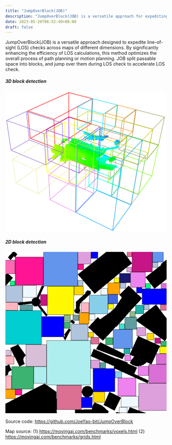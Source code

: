 ```yaml
---
title: "JumpOverBlock(JOB)"
description: "JumpOverBlock(JOB) is a versatile approach for expediting line-of-sight (LOS) checks across maps of varying dimensions. This method significantly enhances the efficiency of LOS calculations, thereby optimizing the overall process of path planning or motion planning."
date: 2023-05-26T06:52:49+08:00
draft: false
---
```



JumpOverBlock(JOB) is a versatile approach designed to expedite line-of-sight (LOS) checks across maps of different dimensions. By significantly enhancing the efficiency of LOS calculations, this method optimizes the overall process of path planning or motion planning. JOB split passable space into blocks, and jump over them during LOS check to accelerate LOS check. 

##### 3D block detection
![alt 属性文本](images/ourblock.png "3D block detection")

##### 2D block detection
![alt 属性文本](images/blockwidth-20.png "2D block detection")

Source code: https://github.com/JoeYao-bit/JumpOverBlock

Map source: 
(1) https://movingai.com/benchmarks/voxels.html
(2) https://movingai.com/benchmarks/grids.html